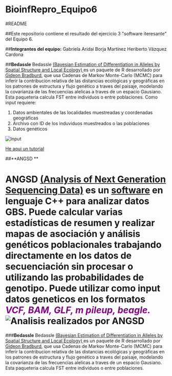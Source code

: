 # BioinfRepro_Equipo6

#README

##Este repositorio contiene el resultado del ejercicio 3 "software iteresante" del Equipo 6.

##**Integrantes del equipo:**
Gabriela Aridai Borja Martínez
Heriberto Vázquez Cardona


##**Bedassle**
Bedassle [(Bayesian Estimation of Differentiation in Alleles by Spatial Structure and Local Ecology) ](http://www.genescape.org/uploads/7/2/2/0/72206611/bradburd_ralph_coop_2013.pdf) es un paquete de R desarrollado por [Gideon Bradburd](http://www.genescape.org/), que usa Cadenas de Markov Monte-Carlo (MCMC) para inferir la contribucion relativa de las distancias ecológicas y geográficas en los patrones de estructura y flujo genético a traves del paisaje, modelando la covarianza de las frecuencias alelicas a traves de un espacio Gausiano. Esta paqueteria calcula  FST entre individuos o entre poblaciones. Como input requiere:
1. Datos ambientales de las localidades muestreadas y coordenadas geográficas
2. Archivo con ID de los induviduos muestreados o las poblaciones
3. Datos genéticos

![Input](./Bedassle_input.png)



[He aqui un tutorial ](http://petrelharp.github.io/popgen-visualization-course/)

##**ANGSD **

ANGSD [(Analysis of Next Generation Sequencing Data)](https://www.ncbi.nlm.nih.gov/pubmed/25420514) es un [software](https://github.com/ANGSD/angsd) en lenguaje C++ para analizar datos GBS. Puede calcular varias estadísticas de resumen y realizar mapas de asociación y análisis genéticos poblacionales trabajando directamente en los datos de secuenciación sin procesar o utilizando las probabilidades de genotipo. Puede utilizar como input datos geneticos en los formatos <span style="color:purple">*VCF, BAM, GLF, m pileup, beagle.*</span> 
![Analisis realizados por ANGSD](./Analysis.png)
=======
###**Bedassle**
Bedassle [(Bayesian Estimation of Differentiation in Alleles by Spatial Structure and Local Ecology) ](http://www.genescape.org/uploads/7/2/2/0/72206611/bradburd_ralph_coop_2013.pdf) es un paquete de R desarrollado por [Gideon Bradburd](http://www.genescape.org/), que usa Cadenas de Markov Monte-Carlo (MCMC) para inferir la contribucion relativa de las distancias ecológicas y geográficas en los patrones de estructura y flujo genético a traves del paisaje, modelando la covarianza de las frecuencias alelicas a traves de un espacio Gausiano.
Esta paqueteria calcula FST entre individuos o entre poblaciones.


